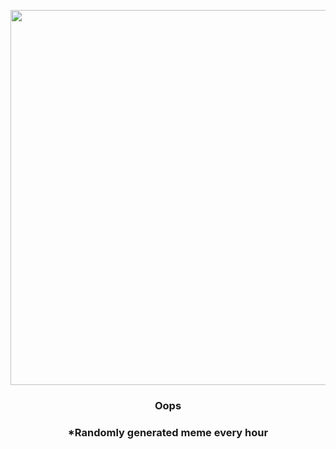 <p align="center">
        <img src="https://i.redd.it/tt9ol050w8t81.gif" width="600" height="600">
        </p>
        <h3 align="center">Oops</h3>
        <h3 align="center">*Randomly generated meme every hour</h3>
    